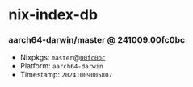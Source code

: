 # nix-index-db
### aarch64-darwin/master @ 241009.00fc0bc
- Nixpkgs: `master`@[`00fc0bc`](https://github.com/NixOS/nixpkgs/commit/00fc0bcff1ef8cc2177fa63ee09a17441b19d548)
- Platform: `aarch64-darwin`
- Timestamp: `20241009005807`
